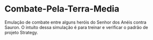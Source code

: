 # Combate-Pela-Terra-Media
Emulação de combate entre alguns heróis do Senhor dos Anéis contra Sauron. 
O intuíto dessa simulação é para treinar e verificar o padrão de projeto Strategy.
